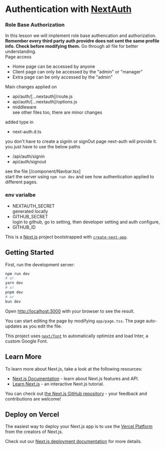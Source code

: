 # Authentication with [NextAuth](https://next-auth.js.org/)

### Role Base Authorization
In this lesson we will implement role base authencation and authorization. <b>Remember every third party auth providre does not sent the same profile info. Check before modifying them.</b> Go through all file for better understanding.
</br>
Page access

- Home page can be accessed by anyone
- Client page can only be accessed by the "admin" or "manager"
- Extra page can be only accessed by the "admin"

Main changes applied on

- api/auth/[...nextauth]/route.js
- api/auth/[...nextauth]/options.js
- middleware
  </br>see other files too, there are minor changes</br>

added type in

- next-auth.d.ts

you don't have to create a signIn or signOut page next-auth will provide it. you just have to use the below paths

- /api/auth/signin
- api/auth/signout

see the file [/component/Navbar.tsx]<br/>
start the server using `npm run dev` and
see how authentication applied to different pages.

### env varialbe

- NEXTAUTH_SECRET<br/>
  generated locally
- GITHUB_SECRET<br/>
  login to github, go to setting, then developer setting and auth configure,
- GITHUB_ID

This is a [Next.js](https://nextjs.org/) project bootstrapped with [`create-next-app`](https://github.com/vercel/next.js/tree/canary/packages/create-next-app).

## Getting Started

First, run the development server:

```bash
npm run dev
# or
yarn dev
# or
pnpm dev
# or
bun dev
```

Open [http://localhost:3000](http://localhost:3000) with your browser to see the result.

You can start editing the page by modifying `app/page.tsx`. The page auto-updates as you edit the file.

This project uses [`next/font`](https://nextjs.org/docs/basic-features/font-optimization) to automatically optimize and load Inter, a custom Google Font.

## Learn More

To learn more about Next.js, take a look at the following resources:

- [Next.js Documentation](https://nextjs.org/docs) - learn about Next.js features and API.
- [Learn Next.js](https://nextjs.org/learn) - an interactive Next.js tutorial.

You can check out [the Next.js GitHub repository](https://github.com/vercel/next.js/) - your feedback and contributions are welcome!

## Deploy on Vercel

The easiest way to deploy your Next.js app is to use the [Vercel Platform](https://vercel.com/new?utm_medium=default-template&filter=next.js&utm_source=create-next-app&utm_campaign=create-next-app-readme) from the creators of Next.js.

Check out our [Next.js deployment documentation](https://nextjs.org/docs/deployment) for more details.
